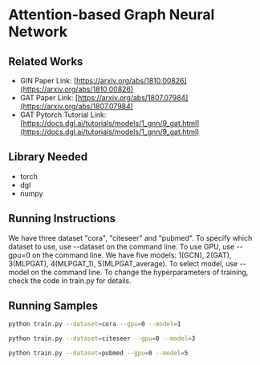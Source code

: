 Attention-based Graph Neural Network
============
Related Works
------------
- GIN Paper Link: [https://arxiv.org/abs/1810.00826](https://arxiv.org/abs/1810.00826)
- GAT Paper Link: [https://arxiv.org/abs/1807.07984](https://arxiv.org/abs/1807.07984)
- GAT Pytorch Tutorial Link: [https://docs.dgl.ai/tutorials/models/1_gnn/9_gat.html](https://docs.dgl.ai/tutorials/models/1_gnn/9_gat.html)


Library Needed
------------
- torch
- dgl
- numpy


Running Instructions
----------

We have three dataset "cora", "citeseer" and "pubmed". To specify which dataset to use, use --dataset on the command line.
To use GPU, use --gpu=0 on the command line.
We have five models: 1(GCN), 2(GAT), 3(MLPGAT), 4(MLPGAT_1), 5(MLPGAT_average). To select model, use --model on the command line.
To change the hyperparameters of training, check the code in train.py for details.


Running Samples
----------
```bash
python train.py --dataset=cora --gpu=0 --model=1
```

```bash
python train.py --dataset=citeseer --gpu=0 --model=3
```

```bash
python train.py --dataset=pubmed --gpu=0 --model=5
```